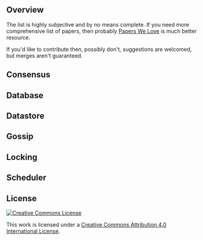 ## Overview

The list is highly subjective and by no means complete. If you need more comprehensive list of papers, then probably [Papers We Love](https://github.com/papers-we-love/papers-we-love) is much better resource.

If you'd like to contribute then, possibly don't, suggestions are welcomed, but merges aren't guaranteed.

## Consensus

## Database

## Datastore

## Gossip

## Locking

## Scheduler

## License

[![Creative Commons License](https://i.creativecommons.org/l/by/4.0/88x31.png)](https://creativecommons.org/licenses/by/4.0/)

This work is licensed under a [Creative Commons Attribution 4.0 International License](https://creativecommons.org/licenses/by/4.0/).
